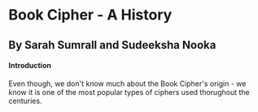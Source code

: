 # Book Cipher - A History
## By Sarah Sumrall and Sudeeksha Nooka

#### Introduction
  Even though, we don't know much about the Book Cipher's origin - we know it is one of the most popular types of ciphers used thorughout the centuries. 
